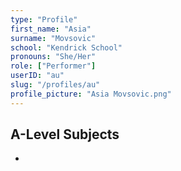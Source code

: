 ```yaml
---
type: "Profile"
first_name: "Asia"
surname: "Movsovic"
school: "Kendrick School"
pronouns: "She/Her"
role: ["Performer"]
userID: "au"
slug: "/profiles/au"
profile_picture: "Asia Movsovic.png"
---
```


## A-Level Subjects
- 
